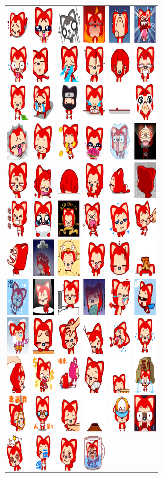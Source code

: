 <table border="0">
  <tr>
    <td align="center">
      <img src="../../image/ali/ali_001.gif" height="120" width="120" />
    </td>
    <td align="center">
      <img src="../../image/ali/ali_002.gif" height="120" width="120" />
    </td>
    <td align="center">
      <img src="../../image/ali/ali_003.gif" height="120" width="120" />
    </td>
    <td align="center">
      <img src="../../image/ali/ali_004.gif" height="120" width="120" />
    </td>
    <td align="center">
      <img src="../../image/ali/ali_005.gif" height="120" width="120" />
    </td>
    <td align="center">
      <img src="../../image/ali/ali_006.gif" height="120" width="120" />
    </td>
  </tr>
  <tr>
    <td align="center">
      <img src="../../image/ali/ali_007.gif" height="120" width="120" />
    </td>
    <td align="center">
      <img src="../../image/ali/ali_008.gif" height="120" width="120" />
    </td>
    <td align="center">
      <img src="../../image/ali/ali_009.gif" height="120" width="120" />
    </td>
    <td align="center">
      <img src="../../image/ali/ali_010.gif" height="120" width="120" />
    </td>
    <td align="center">
      <img src="../../image/ali/ali_011.gif" height="120" width="120" />
    </td>
    <td align="center">
      <img src="../../image/ali/ali_012.gif" height="120" width="120" />
    </td>
  </tr>
  <tr>
    <td align="center">
      <img src="../../image/ali/ali_013.gif" height="120" width="120" />
    </td>
    <td align="center">
      <img src="../../image/ali/ali_014.gif" height="120" width="120" />
    </td>
    <td align="center">
      <img src="../../image/ali/ali_015.gif" height="120" width="120" />
    </td>
    <td align="center">
      <img src="../../image/ali/ali_016.gif" height="120" width="120" />
    </td>
    <td align="center">
      <img src="../../image/ali/ali_017.gif" height="120" width="120" />
    </td>
    <td align="center">
      <img src="../../image/ali/ali_018.gif" height="120" width="120" />
    </td>
  </tr>
  <tr>
    <td align="center">
      <img src="../../image/ali/ali_019.gif" height="120" width="120" />
    </td>
    <td align="center">
      <img src="../../image/ali/ali_020.gif" height="120" width="120" />
    </td>
    <td align="center">
      <img src="../../image/ali/ali_021.gif" height="120" width="120" />
    </td>
    <td align="center">
      <img src="../../image/ali/ali_022.gif" height="120" width="120" />
    </td>
    <td align="center">
      <img src="../../image/ali/ali_023.gif" height="120" width="120" />
    </td>
    <td align="center">
      <img src="../../image/ali/ali_024.gif" height="120" width="120" />
    </td>
  </tr>
  <tr>
    <td align="center">
      <img src="../../image/ali/ali_025.gif" height="120" width="120" />
    </td>
    <td align="center">
      <img src="../../image/ali/ali_026.gif" height="120" width="120" />
    </td>
    <td align="center">
      <img src="../../image/ali/ali_027.gif" height="120" width="120" />
    </td>
    <td align="center">
      <img src="../../image/ali/ali_028.gif" height="120" width="120" />
    </td>
    <td align="center">
      <img src="../../image/ali/ali_029.gif" height="120" width="120" />
    </td>
    <td align="center">
      <img src="../../image/ali/ali_030.gif" height="120" width="120" />
    </td>
  </tr>
  <tr>
    <td align="center">
      <img src="../../image/ali/ali_031.gif" height="120" width="120" />
    </td>
    <td align="center">
      <img src="../../image/ali/ali_032.gif" height="120" width="120" />
    </td>
    <td align="center">
      <img src="../../image/ali/ali_033.gif" height="120" width="120" />
    </td>
    <td align="center">
      <img src="../../image/ali/ali_034.gif" height="120" width="120" />
    </td>
    <td align="center">
      <img src="../../image/ali/ali_035.gif" height="120" width="120" />
    </td>
    <td align="center">
      <img src="../../image/ali/ali_036.gif" height="120" width="120" />
    </td>
  </tr>
  <tr>
    <td align="center">
      <img src="../../image/ali/ali_037.gif" height="120" width="120" />
    </td>
    <td align="center">
      <img src="../../image/ali/ali_038.gif" height="120" width="120" />
    </td>
    <td align="center">
      <img src="../../image/ali/ali_039.gif" height="120" width="120" />
    </td>
    <td align="center">
      <img src="../../image/ali/ali_040.gif" height="120" width="120" />
    </td>
    <td align="center">
      <img src="../../image/ali/ali_041.gif" height="120" width="120" />
    </td>
    <td align="center">
      <img src="../../image/ali/ali_042.gif" height="120" width="120" />
    </td>
  </tr>
  <tr>
    <td align="center">
      <img src="../../image/ali/ali_043.gif" height="120" width="120" />
    </td>
    <td align="center">
      <img src="../../image/ali/ali_044.gif" height="120" width="120" />
    </td>
    <td align="center">
      <img src="../../image/ali/ali_045.gif" height="120" width="120" />
    </td>
    <td align="center">
      <img src="../../image/ali/ali_046.gif" height="120" width="120" />
    </td>
    <td align="center">
      <img src="../../image/ali/ali_047.gif" height="120" width="120" />
    </td>
    <td align="center">
      <img src="../../image/ali/ali_048.gif" height="120" width="120" />
    </td>
  </tr>
  <tr>
    <td align="center">
      <img src="../../image/ali/ali_049.gif" height="120" width="120" />
    </td>
    <td align="center">
      <img src="../../image/ali/ali_050.gif" height="120" width="120" />
    </td>
    <td align="center">
      <img src="../../image/ali/ali_051.gif" height="120" width="120" />
    </td>
    <td align="center">
      <img src="../../image/ali/ali_052.gif" height="120" width="120" />
    </td>
    <td align="center">
      <img src="../../image/ali/ali_053.gif" height="120" width="120" />
    </td>
    <td align="center">
      <img src="../../image/ali/ali_054.gif" height="120" width="120" />
    </td>
  </tr>
  <tr>
    <td align="center">
      <img src="../../image/ali/ali_055.gif" height="120" width="120" />
    </td>
    <td align="center">
      <img src="../../image/ali/ali_056.gif" height="120" width="120" />
    </td>
    <td align="center">
      <img src="../../image/ali/ali_057.gif" height="120" width="120" />
    </td>
    <td align="center">
      <img src="../../image/ali/ali_058.gif" height="120" width="120" />
    </td>
    <td align="center">
      <img src="../../image/ali/ali_059.gif" height="120" width="120" />
    </td>
    <td align="center">
      <img src="../../image/ali/ali_060.gif" height="120" width="120" />
    </td>
  </tr>
  <tr>
    <td align="center">
      <img src="../../image/ali/ali_061.gif" height="120" width="120" />
    </td>
    <td align="center">
      <img src="../../image/ali/ali_062.gif" height="120" width="120" />
    </td>
    <td align="center">
      <img src="../../image/ali/ali_063.gif" height="120" width="120" />
    </td>
    <td align="center">
      <img src="../../image/ali/ali_064.gif" height="120" width="120" />
    </td>
    <td align="center">
      <img src="../../image/ali/ali_065.gif" height="120" width="120" />
    </td>
    <td align="center">
      <img src="../../image/ali/ali_066.gif" height="120" width="120" />
    </td>
  </tr>
  <tr>
    <td align="center">
      <img src="../../image/ali/ali_067.gif" height="120" width="120" />
    </td>
    <td align="center">
      <img src="../../image/ali/ali_068.gif" height="120" width="120" />
    </td>
    <td align="center">
      <img src="../../image/ali/ali_069.gif" height="120" width="120" />
    </td>
    <td align="center">
      <img src="../../image/ali/ali_070.gif" height="120" width="120" />
    </td>
  </tr>
</table>
